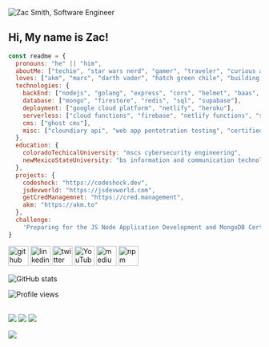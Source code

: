 ![Zac Smith, Software Engineer][heroImage]

## Hi, My name is Zac!


```js
const readme = {
  pronouns: "he" || "him",
  aboutMe: ["techie", "star wars nerd", "gamer", "traveler", "curious about life"],
  loves: ["akm", "mars", "darth vader", "hatch green chile", "building web apps"],
  technologies: {
    backEnd: ["nodejs", "golang", "express", "cors", "helmet", "baas", "rest", "saas", "graphql"],
    database: ["mongo", "firestore", "redis", "sql", "supabase"],
    deployment: ["google cloud platform", "netlify", "heroku"],
    serverless: ["cloud functions", "firebase", "netlify functions", "supabase"],
    cms: ["ghost cms"],
    misc: ["cloundiary api", "web app pentetration testing", "certified scrum master"],
  },
  education: {
    coloradoTechicalUniversity: "mscs cybersecurity engineering",
    newMexicoStateUniversity: "bs information and communication technology"
  },
  projects: {
    codeshock: "https://codeshock.dev",
    jsdevworld: "https://jsdevworld.com",
    getCredManagemnet: "https://cred.management",
    akm: "https://akm.to"
  },
  challenge: 
    'Preparing for the JS Node Application Development and MongoDB Certified Developer certifications.'
}

```




[<img src='https://cdn.jsdelivr.net/npm/simple-icons@3.0.1/icons/github.svg' alt='github' height='40'>](https://github.com/mrzacsmith)  [<img src='https://cdn.jsdelivr.net/npm/simple-icons@3.0.1/icons/linkedin.svg' alt='linkedin' height='40'>](https://www.linkedin.com/in/mrzacsmith/)  [<img src='https://cdn.jsdelivr.net/npm/simple-icons@3.0.1/icons/twitter.svg' alt='twitter' height='40'>](https://twitter.com/mrzacsmith)  [<img src='https://cdn.jsdelivr.net/npm/simple-icons@3.0.1/icons/youtube.svg' alt='YouTube' height='40'>](https://www.youtube.com/channel/zacsmith)  [<img src='https://cdn.jsdelivr.net/npm/simple-icons@3.0.1/icons/medium.svg' alt='medium' height='40'>](https://medium.com/@mrzacsmith)  [<img src='https://cdn.jsdelivr.net/npm/simple-icons@3.0.1/icons/npm.svg' alt='npm' height='40'>](https://www.npmjs.com/~mrzacsmith) 

![GitHub stats](https://github-readme-stats.vercel.app/api?username=mrzacsmith&show_icons=true&theme=radical)  

![Profile views](https://gpvc.arturio.dev/mrzacsmith) 

[heroImage]: https://res.cloudinary.com/codeshock/image/upload/v1600191424/software_engineer_zac_final_cv6m2h.png

<div>
  <br />
  <a href="https://codeshock.dev"><img src="https://res.cloudinary.com/codeshock/image/upload/w_84,h_84/ICON_PNG_bvxthw.png" /></a>
  <a href="https://akm.to"><img src="https://res.cloudinary.com/codeshock/image/upload/w_84,h_84/akm_200_bje6vt.png" /></a>
  <a href="https://jsdevworld.com"><img src="https://res.cloudinary.com/codeshock/image/upload/w_84,h_84/spaceman_kslkb4.png"></a>
  <br />
  </div>

<a href="https://www.buymeacoffee.com/jsdevworld"><img src="https://img.buymeacoffee.com/button-api/?text=Buy me a coffee&emoji=&slug=jsdevworld&button_colour=FFDD00&font_colour=000000&font_family=Lato&outline_colour=000000&coffee_colour=ffffff" /></a>
